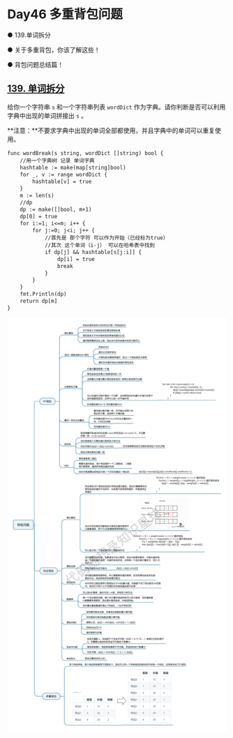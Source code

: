 # Day46 多重背包问题

● 139.单词拆分 

● 关于多重背包，你该了解这些！ 

● 背包问题总结篇！  

## [139. 单词拆分](https://leetcode.cn/problems/word-break/description/)

给你一个字符串 `s` 和一个字符串列表 `wordDict` 作为字典。请你判断是否可以利用字典中出现的单词拼接出 `s` 。

**注意：**不要求字典中出现的单词全部都使用，并且字典中的单词可以重复使用。

```golang
func wordBreak(s string, wordDict []string) bool {
    //用一个字典树 记录 单词字典
    hashtable := make(map[string]bool)
    for _, v := range wordDict {
        hashtable[v] = true
    }
    m := len(s)
    //dp
    dp := make([]bool, m+1)
    dp[0] = true
    for i:=1; i<=m; i++ {
        for j:=0; j<i; j++ {
            //首先是 那个字符 可以作为开始（已经标为true）
            //其次 这个单词（i-j） 可以在哈希表中找到
            if dp[j] && hashtable[s[j:i]] {
                dp[i] = true
                break
            }
        }
    }
    fmt.Println(dp)
    return dp[m]
}
```

![](https://raw.githubusercontent.com/RobKing9/Blog_Pic/master/202304191419239.png)